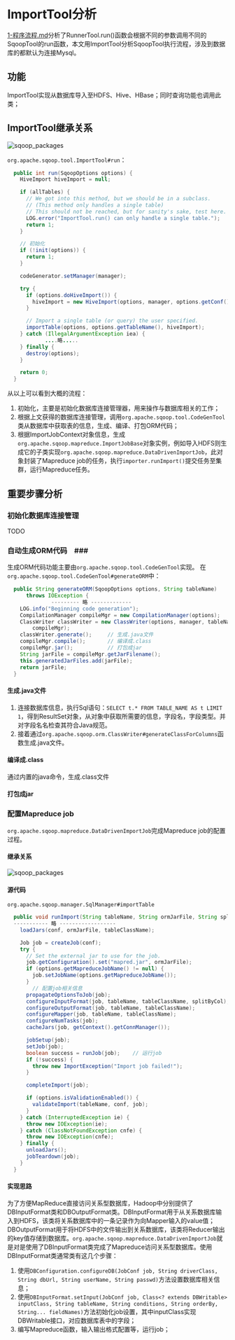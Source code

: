 # ImportTool分析 #

[1-程序流程.md](1-程序流程.md)分析了RunnerTool.run()函数会根据不同的参数调用不同的SqoopTool的run函数，本文用ImportTool分析SqoopTool执行流程，涉及到数据库的都默认为连接Mysql。

## 功能 ##

ImportTool实现从数据库导入至HDFS、Hive、HBase；同时查询功能也调用此类；

## ImportTool继承关系 ##

![sqoop_packages](picture/ImportTool.png)

`org.apache.sqoop.tool.ImportTool#run`：

```java
  public int run(SqoopOptions options) {
    HiveImport hiveImport = null;

    if (allTables) {
      // We got into this method, but we should be in a subclass.
      // (This method only handles a single table)
      // This should not be reached, but for sanity's sake, test here.
      LOG.error("ImportTool.run() can only handle a single table.");
      return 1;
    }

	// 初始化
    if (!init(options)) {
      return 1;
    }

    codeGenerator.setManager(manager);

    try {
      if (options.doHiveImport()) {
        hiveImport = new HiveImport(options, manager, options.getConf(), false);
      }

      // Import a single table (or query) the user specified.
      importTable(options, options.getTableName(), hiveImport);
    } catch (IllegalArgumentException iea) {
			....略.....
    } finally {
      destroy(options);
    }

    return 0;
  }
```

从以上可以看到大概的流程：
1. 初始化，主要是初始化数据库连接管理器，用来操作与数据库相关的工作；
2. 根据上文获得的数据库连接管理，调用`org.apache.sqoop.tool.CodeGenTool`类从数据库中获取表的信息，生成、编译、打包ORM代码；
3. 根据ImportJobContext对象信息，生成`org.apache.sqoop.mapreduce.ImportJobBase`对象实例，例如导入HDFS则生成它的子类实现`org.apache.sqoop.mapreduce.DataDrivenImportJob`，此对象封装了Mapreduce job的任务，执行`importer.runImport()`提交任务至集群，运行Mapreduce任务。

## 重要步骤分析 ##
### 初始化数据库连接管理 ###
TODO

### 自动生成ORM代码　###

生成ORM代码功能主要由`org.apache.sqoop.tool.CodeGenTool`实现。
在`org.apache.sqoop.tool.CodeGenTool#generateORM`中：

```java
  public String generateORM(SqoopOptions options, String tableName)
      throws IOException {
              --------- 略 -------------
    LOG.info("Beginning code generation");
    CompilationManager compileMgr = new CompilationManager(options);
    ClassWriter classWriter = new ClassWriter(options, manager, tableName,
        compileMgr);
    classWriter.generate();		// 生成.java文件
    compileMgr.compile();		// 编译成.class
    compileMgr.jar();			// 打包成jar
    String jarFile = compileMgr.getJarFilename();
    this.generatedJarFiles.add(jarFile);
    return jarFile;
  }
```

#### 生成.java文件 ####
1. 连接数据库信息，执行Sql语句：`SELECT t.* FROM TABLE_NAME AS t LIMIT 1`，得到ResultSet对象，从对象中获取所需要的信息，字段名，字段类型。并对字段名名检查其符合Java规范。
2. 接着通过`org.apache.sqoop.orm.ClassWriter#generateClassForColumns`函数生成.java文件。

#### 编译成.class ####
通过内置的java命令，生成.class文件

#### 打包成jar ####

### 配置Mapreduce job ###

`org.apache.sqoop.mapreduce.DataDrivenImportJob`完成Mapreduce job的配置过程。

#### 继承关系 ####

![sqoop_packages](picture/DataDirvenImportJob.png)

#### 源代码 ####
`org.apache.sqoop.manager.SqlManager#importTable`
```java
  public void runImport(String tableName, String ormJarFile, String splitByCol,
  ----------- 略 ------------------
    loadJars(conf, ormJarFile, tableClassName);

    Job job = createJob(conf);
    try {
      // Set the external jar to use for the job.
      job.getConfiguration().set("mapred.jar", ormJarFile);
      if (options.getMapreduceJobName() != null) {
        job.setJobName(options.getMapreduceJobName());
      }
		// 配置job相关信息
      propagateOptionsToJob(job);
      configureInputFormat(job, tableName, tableClassName, splitByCol);
      configureOutputFormat(job, tableName, tableClassName);
      configureMapper(job, tableName, tableClassName);
      configureNumTasks(job);
      cacheJars(job, getContext().getConnManager());

      jobSetup(job);
      setJob(job);
      boolean success = runJob(job);	// 运行job
      if (!success) {
        throw new ImportException("Import job failed!");
      }

      completeImport(job);

      if (options.isValidationEnabled()) {
        validateImport(tableName, conf, job);
      }
    } catch (InterruptedException ie) {
      throw new IOException(ie);
    } catch (ClassNotFoundException cnfe) {
      throw new IOException(cnfe);
    } finally {
      unloadJars();
      jobTeardown(job);
    }
  }
```

#### 实现思路 ####
为了方便MapReduce直接访问关系型数据库，Hadoop中分别提供了DBInputFormat类和DBOutputFormat类。DBInputFormat用于从关系数据库输入到HDFS，该类将关系数据库中的一条记录作为向Mapper输入的value值；DBOutputFormat用于将HDFS中的文件输出到关系数据库，该类将Reducer输出的key值存储到数据库。`org.apache.sqoop.mapreduce.DataDrivenImportJob`就是对是使用了DBInputFormat类完成了Mapreduce访问关系型数据库。使用DBInputFormat类通常类有这几个步骤：
1. 使用`DBConfiguration.configureDB(JobConf job, String driverClass, String dbUrl, String userName, String passwd)`方法设置数据库相关信息；
2. 使用`DBInputFormat.setInput(JobConf job, Class<? extends DBWritable> inputClass, String tableName, String conditions, String orderBy, String... fieldNames)`方法初始化job设置，其中inputClass实现DBWritable接口，对应数据库表中的字段；
3. 编写Mapreduce函数，输入输出格式配置等，运行job；